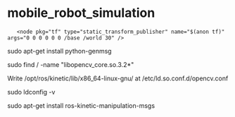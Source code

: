 # mobile_robot_simulation



  <!-- Node for publishing the transform from the world to the Pick-It frame -->
  
  <node name="static_tf" type="static_transform_publisher"
      args="0 0 0 3.14 0 0 /world /fixed_base" pkg="tf2_ros" />
      
      
       <node pkg="tf" type="static_transform_publisher" name="$(anon tf)" args="0 0 0 0 0 0 /base /world 30" />


sudo apt-get install python-genmsg

sudo find / -name "libopencv_core.so.3.2*"

Write /opt/ros/kinetic/lib/x86_64-linux-gnu/ at /etc/ld.so.conf.d/opencv.conf

sudo ldconfig -v
       
sudo apt-get install ros-kinetic-manipulation-msgs        

       


